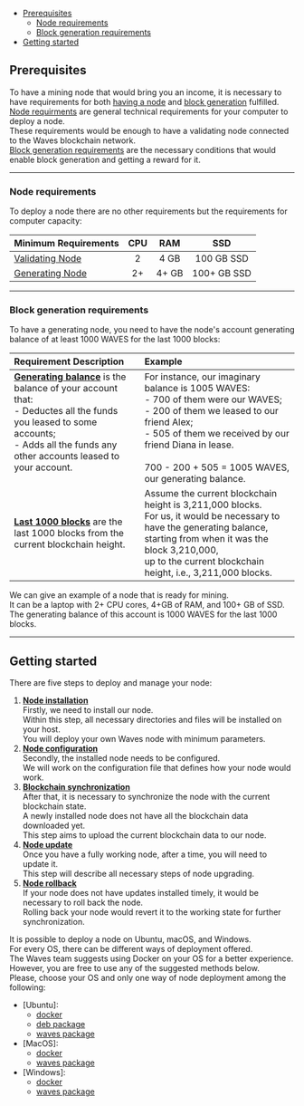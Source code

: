 - [Prerequisites](#prerequisites)
  - [Node requirements](#node-requirements)
  - [Block generation requirements](#block-generation-requirements)
- [Getting started](#getting-started)

## Prerequisites ##

To have a mining node that would bring you an income, it is necessary to have requirements for both [having a node](#node-requirements) and [block generation](#block-generation-requirements) fulfilled.  
[Node requirments](#node-requirements) are general technical requirements for your computer to deploy a node.  
These requirements would be enough to have a validating node connected to the Waves blockchain network.  
[Block generation requirements](#block-generation-requirements) are the necessary conditions that would enable block generation and getting a reward for it.  

---

### Node requirements ###

To deploy a node there are no other requirements but the requirements for computer capacity:  

| Minimum Requirements | CPU | RAM | SSD | 
| :---------- | :----------:  | :----------:  | :----------: |
| [Validating Node](https://docs.waves.tech/en/blockchain/node/validating-node) | 2 | 4 GB| 100 GB SSD|
| [Generating Node](https://docs.waves.tech/en/blockchain/node/mining-node) | 2+ | 4+ GB| 100+ GB SSD|

---

### Block generation requirements ###

To have a generating node, you need to have the node's account generating balance of at least 1000 WAVES for the last 1000 blocks:    

| Requirement Description | Example|
| :----- | :----- |
| **<u>Generating balance</u>** is the balance of your account that:<br>- Deductes all the funds you leased to some accounts;<br>- Adds all the funds any other accounts leased to your account.<br><br>| For instance, our imaginary balance is 1005 WAVES:<br>- 700 of them were our WAVES;<br>- 200 of them we leased to our friend Alex;<br>- 505 of them we received by our friend Diana in lease.<br><br>700 - 200 + 505 = 1005 WAVES, our generating balance. |
| **<u>Last 1000 blocks</u>** are the last 1000 blocks from the current blockchain height. | Assume the current blockchain height is 3,211,000 blocks.<br>For us, it would be necessary to have the generating balance, starting from when it was the block 3,210,000,<br>up to the current blockchain height, i.e., 3,211,000 blocks.
  
We can give an example of a node that is ready for mining.  
It can be a laptop with 2+ CPU cores, 4+GB of RAM, and 100+ GB of SSD.   
The generating balance of this account is 1000 WAVES for the last 1000 blocks.  

---

## Getting started ##

There are five steps to deploy and manage your node:
1. **<u>Node installation</u>**  
    Firstly, we need to install our node.  
    Within this step, all necessary directories and files will be installed on your host.  
    You will deploy your own Waves node with minimum parameters.
2. **<u>Node configuration</u>**  
    Secondly, the installed node needs to be configured.  
    We will work on the configuration file that defines how your node would work.
3. **<u>Blockchain synchronization</u>**  
    After that, it is necessary to synchronize the node with the current blockchain state.  
    A newly installed node does not have all the blockchain data downloaded yet.  
    This step aims to upload the current blockchain data to our node.
4. **<u>Node update</u>**  
    Once you have a fully working node, after a time, you will need to update it.  
    This step will describe all necessary steps of node upgrading.
5. **<u>Node rollback</u>**  
    If your node does not have updates installed timely, it would be necessary to roll back the node.  
    Rolling back your node would revert it to the working state for further synchronization.

It is possible to deploy a node on Ubuntu, macOS, and Windows.  
For every OS, there can be different ways of deployment offered.  
The Waves team suggests using Docker on your OS for a better experience.  
However, you are free to use any of the suggested methods below.  
Please, choose your OS and only one way of node deployment among the following:
- [Ubuntu]:
  - [docker]()
  - [deb package]()
  - [waves package]()
- [MacOS]:
  - [docker]()
  - [waves package]()
- [Windows]:
  - [docker]()
  - [waves package]()
